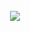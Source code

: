 <!-- [![Top Langs](https://github-readme-stats.vercel.app/api/top-langs/?username=ffauzan&layout=compact&theme=radical)]() -->
 



<!-- div align="center"><img src="https://github-readme-stats.vercel.app/api?username=ffauzan&theme=radical&show_icons=true&count_private=true" align="center" /></div-->  
<br/>
<div align="center"><img src="https://github-readme-stats.vercel.app/api/top-langs/?username=ffauzan&theme=radical&card_width=445&layout=compact" align="center" /></div> 

<!--
**ffauzan/ffauzan** is a ✨ _special_ ✨ repository because its `README.md` (this file) appears on your GitHub profile.

Here are some ideas to get you started:

- 🔭 I’m currently working on ...
- 🌱 I’m currently learning ...
- 👯 I’m looking to collaborate on ...
- 🤔 I’m looking for help with ...
- 💬 Ask me about ...
- 📫 How to reach me: ...
- 😄 Pronouns: ...
- ⚡ Fun fact: ...
-->

